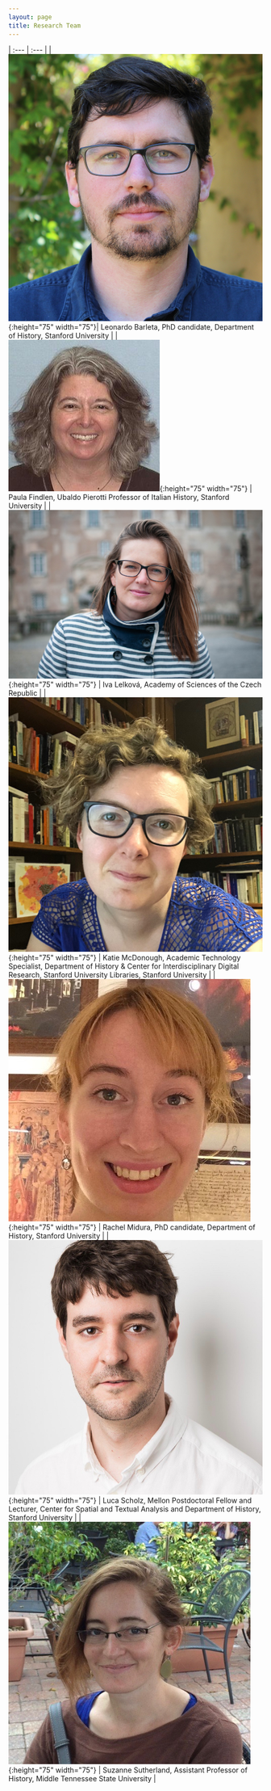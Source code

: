 ```yaml
---
layout: page
title: Research Team
---
```


| :---       | :---       |
| ![](https://github.com/EMmobility/emm_site/blob/gh-pages/assets/img/barleta.jpg?raw=true){:height="75" width="75"}| Leonardo Barleta, PhD candidate, Department of History, Stanford University |
| ![](https://github.com/EMmobility/emm_site/blob/gh-pages/assets/img/findlen.jpg?raw=true){:height="75" width="75"} | Paula Findlen, Ubaldo Pierotti Professor of Italian History, Stanford University |
| ![](https://github.com/EMmobility/emm_site/blob/gh-pages/assets/img/iva.jpg?raw=true){:height="75" width="75"} | Iva Lelková, Academy of Sciences of the Czech Republic |
| ![](https://github.com/EMmobility/emm_site/blob/gh-pages/assets/img/mcdonough.JPG?raw=true){:height="75" width="75"} | Katie McDonough, Academic Technology Specialist, Department of History & Center for Interdisciplinary Digital Research, Stanford University Libraries, Stanford University |
| ![](https://github.com/EMmobility/emm_site/blob/gh-pages/assets/img/midura.jpg?raw=true){:height="75" width="75"} | Rachel Midura, PhD candidate, Department of History, Stanford University |
| ![](https://github.com/EMmobility/emm_site/blob/gh-pages/assets/img/scholz.jpg?raw=true){:height="75" width="75"} | Luca Scholz, Mellon Postdoctoral Fellow and Lecturer, Center for Spatial and Textual Analysis and Department of History, Stanford University |
| ![](https://github.com/EMmobility/emm_site/blob/gh-pages/assets/img/sutherland.JPG?raw=true){:height="75" width="75"} | Suzanne Sutherland, Assistant Professor of History, Middle Tennessee State University |
